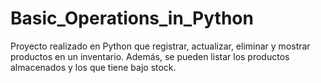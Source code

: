 # Basic_Operations_in_Python
Proyecto realizado en Python que registrar, actualizar, eliminar y mostrar productos en un inventario. Además, se pueden listar los productos almacenados y los que tiene bajo stock. 
